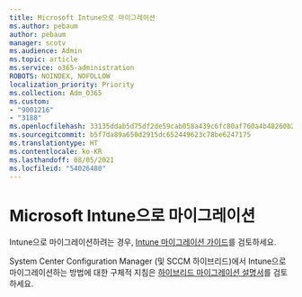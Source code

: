 ```yaml
---
title: Microsoft Intune으로 마이그레이션
ms.author: pebaum
author: pebaum
manager: scotv
ms.audience: Admin
ms.topic: article
ms.service: o365-administration
ROBOTS: NOINDEX, NOFOLLOW
localization_priority: Priority
ms.collection: Adm_O365
ms.custom:
- "9001216"
- "3188"
ms.openlocfilehash: 33135ddab5d75df2de59cab058a439c6fc80af760a4b48260b2c67cda8c1af99
ms.sourcegitcommit: b5f7da89a650d2915dc652449623c78be6247175
ms.translationtype: HT
ms.contentlocale: ko-KR
ms.lasthandoff: 08/05/2021
ms.locfileid: "54026480"
---
```

# <a name="migrating-to-microsoft-intune"></a>Microsoft Intune으로 마이그레이션

Intune으로 마이그레이션하려는 경우, [Intune 마이그레이션 가이드](https://docs.microsoft.com/intune/fundamentals/migration-guide)를 검토하세요.

System Center Configuration Manager (및 SCCM 하이브리드)에서 Intune으로 마이그레이션하는 방법에 대한 구체적 지침은 [하이브리드 마이그레이션 설명서](https://docs.microsoft.com/sccm/mdm/deploy-use/migrate-hybridmdm-to-intunesa)를 검토하세요. 